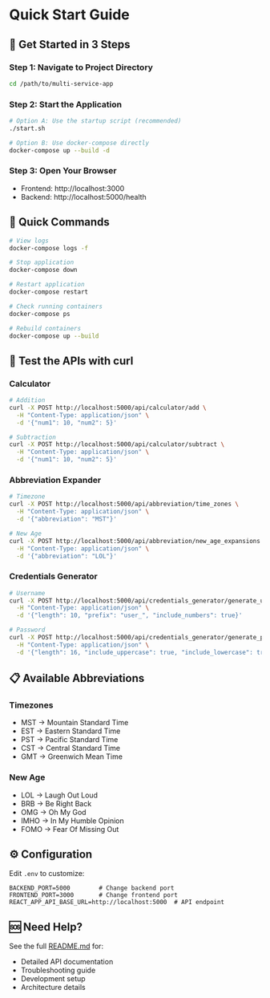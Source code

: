 # Quick Start Guide

## 🚀 Get Started in 3 Steps

### Step 1: Navigate to Project Directory
```bash
cd /path/to/multi-service-app
```

### Step 2: Start the Application
```bash
# Option A: Use the startup script (recommended)
./start.sh

# Option B: Use docker-compose directly
docker-compose up --build -d
```

### Step 3: Open Your Browser
- Frontend: http://localhost:3000
- Backend: http://localhost:5000/health

## 🎯 Quick Commands

```bash
# View logs
docker-compose logs -f

# Stop application
docker-compose down

# Restart application
docker-compose restart

# Check running containers
docker-compose ps

# Rebuild containers
docker-compose up --build
```

## 🧪 Test the APIs with curl

### Calculator
```bash
# Addition
curl -X POST http://localhost:5000/api/calculator/add \
  -H "Content-Type: application/json" \
  -d '{"num1": 10, "num2": 5}'

# Subtraction
curl -X POST http://localhost:5000/api/calculator/subtract \
  -H "Content-Type: application/json" \
  -d '{"num1": 10, "num2": 5}'
```

### Abbreviation Expander
```bash
# Timezone
curl -X POST http://localhost:5000/api/abbreviation/time_zones \
  -H "Content-Type: application/json" \
  -d '{"abbreviation": "MST"}'

# New Age
curl -X POST http://localhost:5000/api/abbreviation/new_age_expansions \
  -H "Content-Type: application/json" \
  -d '{"abbreviation": "LOL"}'
```

### Credentials Generator
```bash
# Username
curl -X POST http://localhost:5000/api/credentials_generator/generate_username \
  -H "Content-Type: application/json" \
  -d '{"length": 10, "prefix": "user_", "include_numbers": true}'

# Password
curl -X POST http://localhost:5000/api/credentials_generator/generate_password \
  -H "Content-Type: application/json" \
  -d '{"length": 16, "include_uppercase": true, "include_lowercase": true}'
```

## 📋 Available Abbreviations

### Timezones
- MST → Mountain Standard Time
- EST → Eastern Standard Time
- PST → Pacific Standard Time
- CST → Central Standard Time
- GMT → Greenwich Mean Time

### New Age
- LOL → Laugh Out Loud
- BRB → Be Right Back
- OMG → Oh My God
- IMHO → In My Humble Opinion
- FOMO → Fear Of Missing Out

## ⚙️ Configuration

Edit `.env` to customize:
```env
BACKEND_PORT=5000        # Change backend port
FRONTEND_PORT=3000       # Change frontend port
REACT_APP_API_BASE_URL=http://localhost:5000  # API endpoint
```

## 🆘 Need Help?

See the full [README.md](README.md) for:
- Detailed API documentation
- Troubleshooting guide
- Development setup
- Architecture details
